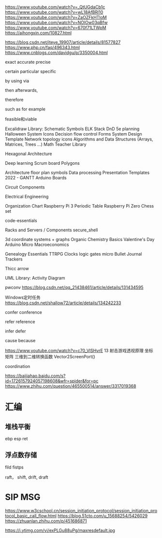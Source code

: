 https://www.youtube.com/watch?v=_QtUGdaCb1c  
https://www.youtube.com/watch?v=wL18AfBRl10  
https://www.youtube.com/watch?v=ZaOZFkHTloM   
https://www.youtube.com/watch?v=NOlOw03qBfw  
https://www.youtube.com/watch?v=670f71LTWpM  
https://aihongxin.com/10827.html  

https://blog.csdn.net/iteye_19907/article/details/81577827  
https://www.php.cn/faq/496343.html  
https://www.cnblogs.com/davidgu/p/3350004.html  

exact 
accurate
precise


certain
particular
specific

by
using
via


then 
afterwards,

therefore


such as 
for example

feasible和viable



Excalidraw Library:
Schematic Symbols 
ELK Stack
DnD 5e planning
Halloween
System Icons 
Decision flow control 
Forms 
System Design Template
Network topology icons
Algorithms and Data Structures (Arrays, Matrices, Trees ...)
Math Teacher Library


Hexagonal Architecture

Deep learning 
Scrum board
Polygons

Architecture floor plan symbols
Data processing
Presentation Templates 
2022 - GANTT
Arduino Boards

Circuit Components

Electrical Engineering

Organization Chart
Raspberry Pi 3
Periodic Table
Raspberry Pi Zero 
Chess set 



code-essentials

Racks and Servers / Components
secure_shell 

3d coordinate systems + graphs
Organic Chemistry Basics
Valentine's Day
Arduino Micro
Macroeconomics

Genealogy Essentials
TTRPG Clocks
logic gates
micro 
Bullet Journal Trackers


Thicc arrow

UML Library: Activity Diagram



pwconv		https://blog.csdn.net/qq_21438461/article/details/131434595

Windows定时任务 https://blog.csdn.net/shallow72/article/details/134242233


confer
conference

refer
reference

infer
defer

cause
because

https://www.youtube.com/watch?v=c70_VlSHvrE		13 射击游戏透视原理
坐标
矩阵
三维到二维转换函数  Vector2ScreenPort()

coordination


https://baijiahao.baidu.com/s?id=1726157924057198608&wfr=spider&for=pc
https://www.zhihu.com/question/465500514/answer/3317019368

# 汇编 
## 堆栈平衡 
ebp
esp
ret



## 浮点数存储  
fild fistps


raft， shift, drift, draft




# SIP MSG
https://www.w3cschool.cn/session_initiation_protocol/session_initiation_protocol_basic_call_flow.html
https://blog.51cto.com/u_15688254/5426029
https://zhuanlan.zhihu.com/p/451686871



https://i.ytimg.com/vi/exPLGu88uPg/maxresdefault.jpg





























